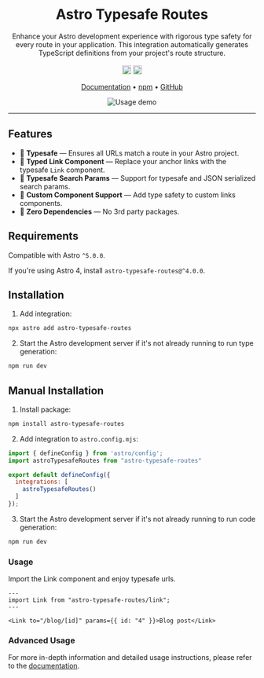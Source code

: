 <h1 align="center">Astro Typesafe Routes</h1>
<p align="center">
  Enhance your Astro development experience with rigorous type safety for every route in your application. This integration automatically generates TypeScript definitions from your project's route structure.
  <br />
  <br />
  <a href="https://www.npmjs.com/package/astro-typesafe-routes"><img src="https://badge.fury.io/js/astro-typesafe-routes.svg?icon=si%3Anpm" alt="npm version" height="18"></a>
  <a href="/LICENSE"><img src="https://img.shields.io/badge/License-MIT-blue" height="18" /></a>
</p>

<p align="center">
  <a href="https://astro-typesafe-routes-docs.vercel.app/">Documentation</a>
  •
  <a href="https://www.npmjs.com/package/astro-typesafe-routes">npm</a>
  •
  <a href="https://github.com/feelixe/astro-typesafe-routes">GitHub</a>
</p>

<div align="center">
  <img src="https://i.ibb.co/g3k4NfN/ezgif-4-b7d48fa603.gif" alt="Usage demo">
</div>

---


## Features
* 🛟 **Typesafe** — Ensures all URLs match a route in your Astro project.
* 🔗 **Typed Link Component** — Replace your anchor links with the typesafe `Link` component.
* 🔎 **Typesafe Search Params** — Support for typesafe and JSON serialized search params.
* 🧩 **Custom Component Support** — Add type safety to custom links components.
* 🤸 **Zero Dependencies** — No 3rd party packages.

## Requirements
Compatible with Astro `^5.0.0`.

If you're using Astro 4, install `astro-typesafe-routes@^4.0.0`.

## Installation
1. Add integration:
```bash
npx astro add astro-typesafe-routes
```
2. Start the Astro development server if it's not already running to run type generation:
```bash
npm run dev
```

## Manual Installation
1. Install package:
```sh
npm install astro-typesafe-routes
```
2. Add integration to `astro.config.mjs`:
```javascript
import { defineConfig } from 'astro/config';
import astroTypesafeRoutes from "astro-typesafe-routes"

export default defineConfig({
  integrations: [
    astroTypesafeRoutes()
  ]
});
```
3. Start the Astro development server if it's not already running to run code generation:
```bash
npm run dev
```
### Usage
Import the Link component and enjoy typesafe urls.
```tsx
---
import Link from "astro-typesafe-routes/link";
---

<Link to="/blog/[id]" params={{ id: "4" }}>Blog post</Link>
```

### Advanced Usage
For more in-depth information and detailed usage instructions, please refer to the [documentation](https://astro-typesafe-routes-docs.vercel.app/).
